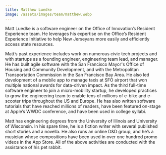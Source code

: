 ```yaml
---
title: Matthew Luedke
image: /assets/images/team/matthew.webp
---
```


Matt Luedke is a software engineer on the Office of Innovation’s Resident Experience team. He leverages his expertise on the Office’s Resident Experience Initiative to help New Jerseyans more easily and efficiently access state resources.

Matt’s past experience includes work on numerous civic tech projects and with startups as a founding engineer, engineering team lead, and manager. He has built agile software with the San Francisco Mayor's Office of Housing and Community Development, and with the Metropolitan Transportation Commission in the San Francisco Bay Area. He also led development of a mobile app to manage taxis at SFO airport that won multiple national awards for data-driven impact. As the third full-time software engineer to join a micro-mobility startup, he developed practices to grow the engineering team to enable tens of millions of e-bike and e-scooter trips throughout the US and Europe. He has also written software tutorials that have reached millions of readers, have been featured on-stage at Apple’s WWDC conference, and have been used in college syllabi.

Matt has engineering degrees from the University of Illinois and University of Wisconsin. In his spare time, he is a fiction writer with several published short stories and a novella. He also runs an online D&D group, and he’s a musician whose compositions have been used in over one hundred promo videos in the App Store. All of the above activities are conducted with the assistance of his pet rabbit.
